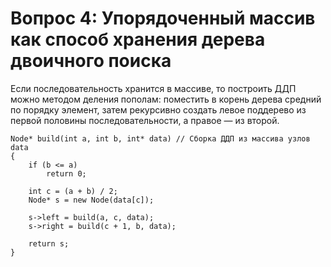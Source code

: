 # Вопрос 4: Упорядоченный массив как способ хранения дерева двоичного поиска

Если последовательность хранится в массиве, то построить ДДП можно методом деления пополам: поместить в корень дерева средний по порядку элемент, затем рекурсивно создать левое поддерево из первой половины последовательности, а правое — из второй.

```
Node* build(int a, int b, int* data) // Сборка ДДП из массива узлов data
{
    if (b <= a)
        return 0;

    int c = (a + b) / 2;
    Node* s = new Node(data[c]);

    s->left = build(a, c, data);
    s->right = build(c + 1, b, data);

    return s;
}

```
